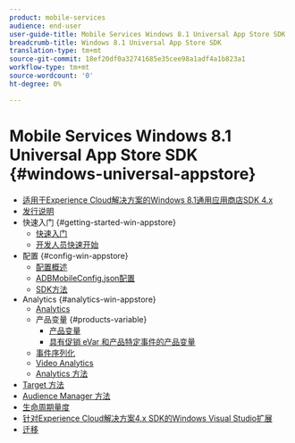 ```yaml
---
product: mobile-services
audience: end-user
user-guide-title: Mobile Services Windows 8.1 Universal App Store SDK
breadcrumb-title: Windows 8.1 Universal App Store SDK
translation-type: tm+mt
source-git-commit: 18ef20df0a32741685e35cee98a1adf4a1b823a1
workflow-type: tm+mt
source-wordcount: '0'
ht-degree: 0%

---
```



# Mobile Services Windows 8.1 Universal App Store SDK {#windows-universal-appstore}

+ [适用于Experience Cloud解决方案的Windows 8.1通用应用商店SDK 4.x](overview.md)
+ [发行说明](release-notes.md)
+ 快速入门 {#getting-started-win-appstore}
   + [快速入门](c-getting-started/c-getting-started.md)
   + [开发人员快速开始](c-getting-started/dev-qs.md)
+ 配置 {#config-win-appstore}
   + [配置概述](c-configuration/c-configuration.md)
   + [ADBMobileConfig.json配置](c-configuration/c.json.md)
   + [SDK方法](c-configuration/methods.md)
+ Analytics {#analytics-win-appstore}
   + [Analytics](analytics/analytics.md)
   + 产品变量 {#products-variable}
      + [产品变量](analytics/products/products.md)
      + [具有促销 eVar 和产品特定事件的产品变量](analytics/products/products-variable-evars-events.md)
   + [事件序列化](analytics/event-serialization.md)
   + [Video Analytics](analytics/video-qs.md)
   + [Analytics 方法](analytics/analytics-methods.md)
+ [Target 方法](target/target-methods.md)
+ [Audience Manager 方法](audiencemgmt/audience-manager-methods.md)
+ [生命周期量度](metrics.md)
+ [针对Experience Cloud解决方案4.x SDK的Windows Visual Studio扩展](extensions/win-vse-4x.md)
+ [迁移](migration-v3.md)
